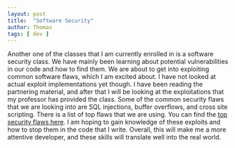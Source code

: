 ```yaml
---
layout: post
title:  "Software Security"
author: Thomas
tags: [ dev ]
---
```

Another one of the classes that I am currently enrolled in is a software security class. We have mainly been learning about potential vulnerabilities in our code and how to find them. We are about to get into exploiting common software flaws, which I am excited about. I have not looked at actual exploit implementations yet though. I have been reading the partnering material, and after that I will be looking at the exploitations that my professor has provided the class. Some of the common security flaws that we are looking into are SQL injections, buffer overflows, and cross site scripting. There is a list of top flaws that we are using. You can find the [top security flaws here](https://cwe.mitre.org/top25/index.html).
I am hoping to gain knowledge of these exploits and how to stop them in the code that I write. Overall, this will make me a more attentive developer, and these skills will translate well into the real world.
